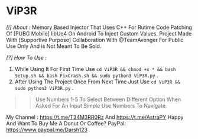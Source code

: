 # ViP3R
*[!] About :*
Memory Based Injector That Uses C++ For Rutime Code Patching Of [PUBG Mobile] libUe4 On Android To Inject Custom Values.
Project Made With [Supportive Purpose] Collaboration With @TeamAvenger For Public Use Only And is Not Meant To Be Sold.

*[?] How To Use :*
1. While Using It For First Time Use `cd ViP3R && chmod +x * && bash Setup.sh && bash FixCrash.sh && sudo python3 ViP3R.py` .
2. After Using The Project Once From Next Time Just Use `cd ViP3R && sudo python3 ViP3R.py` .
>> Use Numbers 1-5 To Select Between Different Option When Asked For An Input Simple Use Numbers To Navigate.

My Channel : https://t.me/T34M3RR0Rz And https://t.me/AstraPY
Happy And Want To Buy Me A Donut Or Coffee? PayPal: https://www.paypal.me/Darsh123
